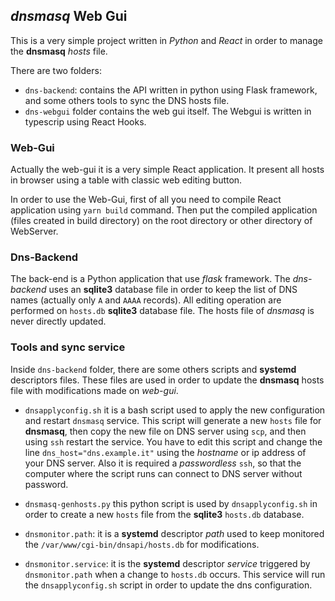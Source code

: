 ## *dnsmasq* Web Gui

This is a very simple project written in *Python* and *React* in order to manage the **dnsmasq** *hosts* file.

There are two folders:

- `dns-backend`: contains the API written in python using Flask framework, and some others tools to sync the DNS hosts file.
- `dns-webgui` folder contains the web gui itself. The Webgui is written in typescrip using React Hooks.

### Web-Gui

Actually the web-gui it is a very simple React application. It present all hosts in browser using a table with classic web editing button.

In order to use the Web-Gui, first of all you need to compile React application using `yarn build` command. Then put the compiled application (files created in build directory) on the root directory or other directory of WebServer.

### Dns-Backend

The back-end is a Python application that use *flask* framework. The *dns-backend* uses an **sqlite3** database file in order to keep the list of DNS names (actually only `A` and `AAAA` records). All editing operation are performed on `hosts.db` **sqlite3** database file. The hosts file of *dnsmasq* is never directly updated.

### Tools and sync service

Inside `dns-backend` folder, there are some others scripts and **systemd** descriptors files. These files are used in order to update the **dnsmasq** hosts file with modifications made on *web-gui*.

- `dnsapplyconfig.sh` it is a bash script used to apply the new configuration and restart `dnsmasq` service. This script will generate a new `hosts` file for **dnsmasq**, then copy the new file on DNS server using `scp`, and then using  `ssh` restart the service. You have to edit this script and change the line `dns_host="dns.example.it"` using the *hostname* or ip address of your DNS server. Also it is required a *passwordless* `ssh`, so that the computer where the script runs can connect to DNS server without password.
- `dnsmasq-genhosts.py` this python script is used by `dnsapplyconfig.sh` in order to create a new `hosts` file from the **sqlite3** `hosts.db` database.
- `dnsmonitor.path`: it is a **systemd** descriptor *path* used to keep monitored the `/var/www/cgi-bin/dnsapi/hosts.db` for modifications.

- `dnsmonitor.service`: it is the **systemd** descriptor *service* triggered by `dnsmonitor.path` when a change to `hosts.db` occurs. This service will run the `dnsapplyconfig.sh` script in order to update the dns configuration.